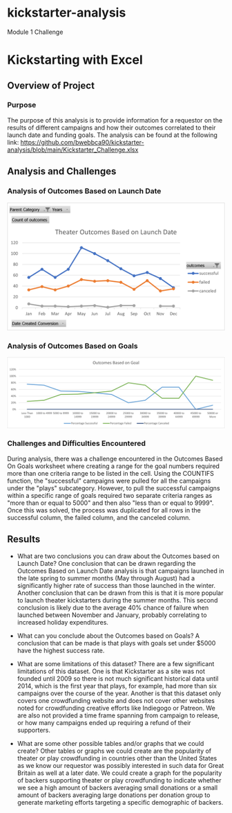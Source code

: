# kickstarter-analysis
Module 1 Challenge 
# Kickstarting with Excel

## Overview of Project

### Purpose
The purpose of this analysis is to provide information for a requestor on the results of different campaigns and how their outcomes correlated to their launch date and funding goals. The analysis can be found at the following link: https://github.com/bwebbca90/kickstarter-analysis/blob/main/Kickstarter_Challenge.xlsx 

## Analysis and Challenges

### Analysis of Outcomes Based on Launch Date
![Image of Outcomes Based on Launch Date](<./resources/Theater_Outcomes_vs_Launch.png>) 

### Analysis of Outcomes Based on Goals
![Image of Outcomes Based on Goals](<./resources/Outcomes_vs_Goals.png>) 

### Challenges and Difficulties Encountered
During analysis, there was a challenge encountered in the Outcomes Based On Goals worksheet where creating a range for the goal numbers required more than one criteria range to be listed in the cell. Using the COUNTIFS function, the "successful" campaigns were pulled for all the campaigns under the "plays" subcategory. However, to pull the successful campaigns within a specific range of goals required two separate criteria ranges as "more than or equal to 5000" and then also "less than or equal to 9999". Once this was solved, the process was duplicated for all rows in the successful column, the failed column, and the canceled column. 

## Results

- What are two conclusions you can draw about the Outcomes based on Launch Date? One conclusion that can be drawn regarding the Outcomes Based on Launch Date analysis is that campaigns launched in the late spring to summer months (May through August) had a significantly higher rate of success than those launched in the winter. Another conclusion that can be drawn from this is that it is more popular to launch theater kickstarters during the summer months. This second conclusion is likely due to the average 40% chance of failure when launched between November and January, probably correlating to increased holiday expenditures.

- What can you conclude about the Outcomes based on Goals? A conclusion that can be made is that plays with goals set under $5000 have the highest success rate. 

- What are some limitations of this dataset? There are a few significant limitations of this dataset. One is that Kickstarter as a site was not founded until 2009 so there is not much significant historical data until 2014, which is the first year that plays, for example, had more than six campaigns over the course of the year. Another is that this dataset only covers one crowdfunding website and does not cover other websites noted for crowdfunding creative efforts like Indiegogo or Patreon. We are also not provided a time frame spanning from campaign to release, or how many campaigns ended up requiring a refund of their supporters. 

- What are some other possible tables and/or graphs that we could create? Other tables or graphs we could create are the popularity of theater or play crowdfunding in countries other than the United States as we know our requestor was possibly interested in such data for Great Britain as well at a later date. We could create a graph for the popularity of backers supporting theater or play crowdfunding to indicate whether we see a high amount of backers averaging small donations or a small amount of backers averaging large donations per donation group to generate marketing efforts targeting a specific demographic of backers.
